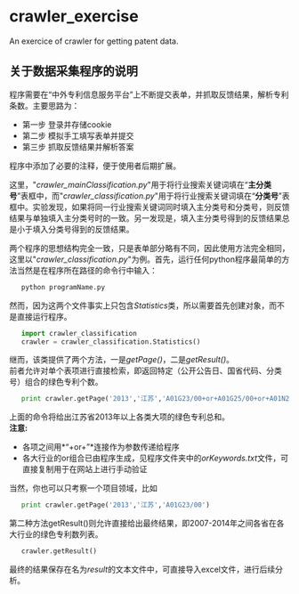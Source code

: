 # crawler_exercise
An exercice of crawler for getting patent data.

## 关于数据采集程序的说明  

程序需要在“中外专利信息服务平台”上不断提交表单，并抓取反馈结果，解析专利条数。主要思路为：
- 第一步 登录并存储cookie
- 第二步 模拟手工填写表单并提交
- 第三步 抓取反馈结果并解析答案
  
程序中添加了必要的注释，便于使用者后期扩展。
  
这里，"*crawler_mainClassification.py*"用于将行业搜索关键词填在“**主分类号**”表框中，而"*crawler_classification.py*"用于将行业搜索关键词填在“**分类号**”表框中。实验发现，如果将同一行业搜索关键词同时填入主分类号和分类号，则反馈结果与单独填入主分类号时的一致。另一发现是，填入主分类号得到的反馈结果总是小于填入分类号得到的反馈结果。  

两个程序的思想结构完全一致，只是表单部分略有不同，因此使用方法完全相同，这里以"*crawler_classification.py*"为例。首先，运行任何python程序最简单的方法当然是在程序所在路径的命令行中输入：
```python
   python programName.py
```
然而，因为这两个文件事实上只包含*Statistics*类，所以需要首先创建对象，而不是直接运行程序。
```python
   import crawler_classification
   crawler = crawler_classification.Statistics()
```
继而，该类提供了两个方法，一是*getPage()*，二是*getResult()*。  
前者允许对单个表项进行直接检索，即返回特定（公开公告日、国省代码、分类号）组合的绿色专利个数。
```python
   print crawler.getPage('2013','江苏','A01G23/00+or+A01G25/00+or+A01N25/00+or+A01N27/00+or+A01N29/00+or+A01N31/00')
```
上面的命令将给出江苏省2013年以上各类大项的绿色专利总和。  
**注意\:**
- 各项之间用*“+or+”*连接作为参数传递给程序
- 各大行业的or组合已由程序生成，见程序文件夹中的*orKeywords.txt*文件，可直接复制用于在网站上进行手动验证
  
当然，你也可以只考察一个项目领域，比如
```python
   print crawler.getPage('2013','江苏','A01G23/00')
```
第二种方法getResult()则允许直接给出最终结果，即2007-2014年之间各省在各大行业的绿色专利数列表。
```python
   crawler.getResult()
```
最终的结果保存在名为*result*的文本文件中，可直接导入excel文件，进行后续分析。
